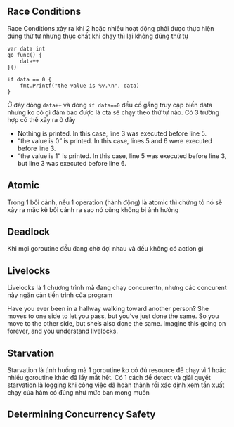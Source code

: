 ## Race Conditions
Race Conditions xảy ra khi 2 hoặc nhiều hoạt động phải được thực hiện đúng thứ tự nhưng thực chất khi chạy thì lại không đúng thứ tự

```
var data int
go func() {
    data++
}()

if data == 0 {
    fmt.Printf("the value is %v.\n", data)
}
```

Ở đây dòng `data++` và dòng `if data==0` đều cố gắng truy cập biến data nhưng ko có gì đảm bảo được là cta sẽ chạy theo thứ tự nào. Có 3 trường hợp có thể xảy ra ở đây
- Nothing is printed. In this case, line 3 was executed before line 5.
- “the value is 0” is printed. In this case, lines 5 and 6 were executed before line 3.
- “the value is 1” is printed. In this case, line 5 was executed before line 3, but line 3
was executed before line 6.

## Atomic
Trong 1 bối cảnh, nếu 1 operation (hành động) là atomic thì chứng tỏ nó sẽ xảy ra mặc kệ bối cảnh ra sao nó cũng không bị ảnh hưởng

## Deadlock
Khi mọi goroutine đều đang chờ đợi nhau và đều không có action gì 

## Livelocks
Livelocks là 1 chương trình mà đang chạy concurentn, nhưng các concurent này ngăn cản tiến trình của program

Have you ever been in a hallway walking toward another person? She moves to one side to let you pass, but you’ve just done the same. So you move to the other side, but she’s also done the same. Imagine this going on forever, and you understand livelocks.

## Starvation
Starvation là tình huống mà 1 goroutine ko có đủ resource để chạy vì 1 hoặc nhiều goroutine khác đã lấy mất hết. Có 1 cách để detect và giải quyết starvation là logging khi công việc đã hoàn thành rồi xác định xem tần xuất chạy của hàm có đúng như mức bạn mong muốn

## Determining Concurrency Safety
